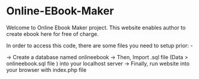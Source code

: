 # Online-EBook-Maker
 
Welcome to Online Ebook Maker project. This website enables author to create ebook here for free of charge. 

In order to access this code, there are some files you need to setup prior: - 

-> Create a database named onlineebook
-> Then, Import .sql file (Data > onlineebook.sql file ) into your localhost server
-> Finally, run website into your browser with index.php file
